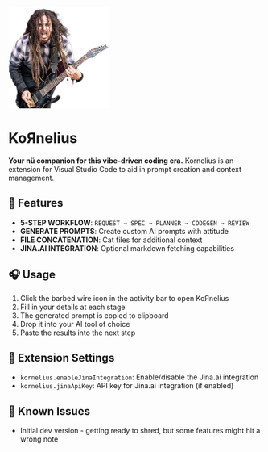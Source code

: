 <img src="media/munky.png" width="200" height="200" alt="Munky playing guitar" />

# KoЯnelius

**Your nü companion for this vibe-driven coding era.** Kornelius is
an extension for Visual Studio Code to aid in prompt creation and context management.

## 🎸 Features

- **5-STEP WORKFLOW**: `REQUEST → SPEC → PLANNER → CODEGEN → REVIEW`
- **GENERATE PROMPTS**: Create custom AI prompts with attitude
- **FILE CONCATENATION**: Cat files for additional context
- **JINA.AI INTEGRATION**: Optional markdown fetching capabilities

## 🎧 Usage

1. Click the barbed wire icon in the activity bar to open KoЯnelius
2. Fill in your details at each stage
3. The generated prompt is copied to clipboard
4. Drop it into your AI tool of choice
5. Paste the results into the next step

## 🎤 Extension Settings

- `kornelius.enableJinaIntegration`: Enable/disable the Jina.ai integration
- `kornelius.jinaApiKey`: API key for Jina.ai integration (if enabled)

## 🥁 Known Issues

- Initial dev version - getting ready to shred, but some features might hit a wrong note
